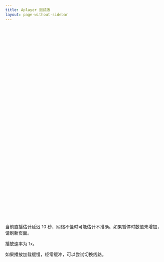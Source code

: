 ```yaml
---
title: Aplayer 测试版
layout: page-without-sidebar
---
```


<script src="https://cdn.jsdelivr.net/npm/flv.js/dist/flv.min.js"></script>
<script src="https://live-flv.b11p.com/players/js/srs.sdk.js"></script>

<script src="https://cdn.jsdelivr.net/npm/artplayer@4.4.0/dist/artplayer.min.js"></script>
<script src="https://cdn.jsdelivr.net/npm/artplayer-plugin-danmuku@4.4.0/dist/artplayer-plugin-danmuku.js"></script>
<script src="https://cdn.jsdelivr.net/npm/@microsoft/signalr/dist/browser/signalr.min.js"></script>
<script src="/live/danmaku.js"></script>

<style>
.artplayer-app {
    width: 100%;
    height: 613px;
}
</style>


<div class="artplayer-app"></div>

<div id="flvhint">

当前直播估计延迟 <span id="latency">10</span> 秒，网络不佳时可能估计不准确。如果暂停时数值未增加，请刷新页面。

播放速率为 <span id="speed">1x</span>。

如果播放加载缓慢，经常缓冲，可以尝试切换线路。

</div>

<script>
var dispose = null;
var playingType = '';
function disposeDanmaku() {
    if (art.plugins.artplayerPluginDanmuku) {
        art.plugins.artplayerPluginDanmuku.config({}).queue = [];
    }
}

var art = new Artplayer({
    container: '.artplayer-app',
    url: 'https://live-cf.b11p.com/live/livestream.flv',
    type: 'flv',
    isLive: true,
    autoplay: true,
    autoSize: true,
    fullscreen: true,
    autoMini: true,
    setting: true,
    quality: [
        // {
        //     default: true,
        //     html: 'Dual Stack',
        //     url: 'https://live-flv.b11p.com/live/livestream.flv',
        //     type: 'flv'
        // },
        {
            html: 'IPv4',
            url: 'https://live4.b11p.com/live/livestream.flv',
            type: 'flv'
        },
        {
            default: true,
            html: 'Cloudflare',
            url: 'https://live-cf.b11p.com/live/livestream.flv',
            type: 'flv'
        },
        // {
        //     default: true,
        //     html: 'WebRTC',
        //     url: 'webrtc://live-flv.b11p.com:443/live/livestream',
        //     type: 'webrtc'
        // }
    ],
    customType: {
        flv: function (video, sbaplayerurl) {
            let url = sbaplayerurl;
            console.log(url);

            // webrtc 兼容代码
            if (url.indexOf('webrtc://') === 0) {
                console.log("using webrtc compatible code");
                art.option.customType.webrtc(video, url);
                return;
            }

            if (dispose) dispose();
            playingType = 'flv';
            console.log("Loading flv player");
            let flvPlayer = flvjs.createPlayer({
                type: 'flv',
                url: url,
            });
            flvPlayer.attachMediaElement(video);
            flvPlayer.load();
            dispose = () => {
                flvPlayer.unload();
                flvPlayer.detachMediaElement();
                flvPlayer.destroy();
            };
            disposeDanmaku();
        },
        webrtc: function (video, url) {
            console.log(url);

            // flv 兼容代码
            if (url.endsWith('.flv')) {
                console.log("using flv compatible code");
                art.option.customType.flv(video, url);
                return;
            }

            if (dispose) dispose();
            playingType = 'webrtc';
            console.log("Loading webrtc player");
            let sdk = new SrsRtcPlayerAsync();
            video.srcObject = sdk.stream;
            sdk.play(url).catch(function (reason) {
                sdk.close();
                $('#rtc_media_player').hide();
                console.error(reason);
            });
            dispose = function () {
                sdk.close();
            };
            disposeDanmaku();
        }
    },
    plugins: [
        artplayerPluginDanmuku({
            // 弹幕数组
            // danmuku: [],
            speed: 5, // 弹幕持续时间，单位秒，范围在[1 ~ 10]
            opacity: 1, // 弹幕透明度，范围在[0 ~ 1]
            fontSize: 25, // 字体大小，支持数字和百分比
            color: '#FFFFFF', // 默认字体颜色
            mode: 0, // 默认模式，0-滚动，1-静止
            margin: ['2%', 60], // 弹幕上下边距，支持数字和百分比
            antiOverlap: true, // 是否防重叠
            useWorker: true, // 是否使用 web worker
            synchronousPlayback: false, // 是否同步到播放速度
            filter: (danmu) => danmu.text.length < 50, // 弹幕过滤函数
        }),
    ],
});
</script>

<script>
// init danmaku
var danmakuSingleton = liveDan(
    "https://live-danmaku.b11p.com/danmakuHub",
    "4463403c-aff8-c16d-0933-4636405ff116",
    function (dan) {
        // dan.border = false;
        dan.time = undefined;
        dan.color = '#FFFFFF';
        console.log(dan);
        art.plugins.artplayerPluginDanmuku.emit(dan);
    }
);
art.on('artplayerPluginDanmuku:emit', (danmu) => {
    danmakuSingleton.send({data: danmu, success: () => {}});
});
</script>

<script async>
let latencyAlleviation = {};
latencyAlleviation.latencySpan = document.getElementById('latency');
latencyAlleviation.speedSpan = document.getElementById('speed');

function getBuffered() {
    return art.attr('buffered');
}
function getPlaybackRate() {
    return art.attr('playbackRate');
}
function setPlaybackRate(rate) {
    art.attr('playbackRate', rate);
}
function getCurrentTime() {
    return art.attr('currentTime');
}

var latency = 3.0;

window.setInterval(() => {
    if (playingType !== 'flv') {
        $('#flvhint').hide();
        return;
    }
    $('#flvhint').show();

    let buffered = getBuffered();
    let bufferCount = buffered.length;
    if (bufferCount == 0) {
        return;
    }

    let currentplaybackRate = getPlaybackRate();
    latency -= 0.2 * (currentplaybackRate - 1) + 0.02;

    let buffetLength = buffered.end(bufferCount - 1) - getCurrentTime();
    if (buffetLength + 2.5 > latency) {
        latency = buffetLength + 2.5;
    }

    latencyAlleviation.latencySpan.innerText = (latency).toFixed(0);
    if (buffetLength < 2.0 && currentplaybackRate > 1.0) {
        setPlaybackRate(1.0);
        latencyAlleviation.speedSpan.innerText = '1x';
    }
    else if (buffetLength > 12.0 && currentplaybackRate < 1.1) {
        setPlaybackRate(1.1);
        latencyAlleviation.speedSpan.innerText = '1.1x';
    }
    else if (buffetLength > 37.0 && currentplaybackRate < 1.2) {
        setPlaybackRate(1.2);
        latencyAlleviation.speedSpan.innerText = '1.2x';
    }
}, 200);
</script>